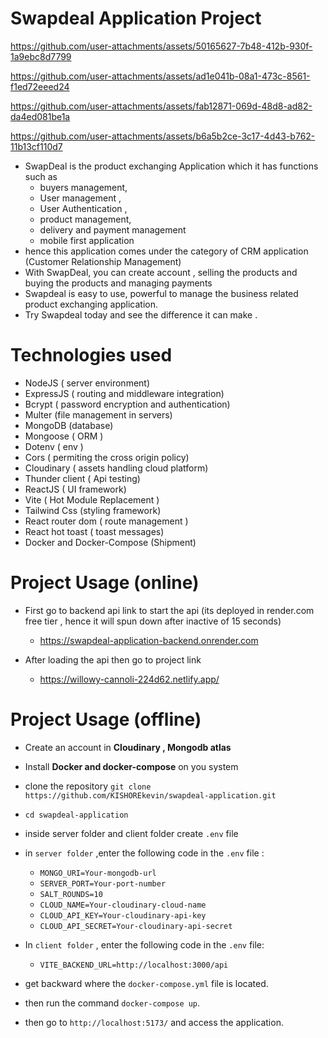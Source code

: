 # Swapdeal Application Project



https://github.com/user-attachments/assets/50165627-7b48-412b-930f-1a9ebc8d7799


https://github.com/user-attachments/assets/ad1e041b-08a1-473c-8561-f1ed72eeed24



https://github.com/user-attachments/assets/fab12871-069d-48d8-ad82-da4ed081be1a



https://github.com/user-attachments/assets/b6a5b2ce-3c17-4d43-b762-11b13cf110d7




* SwapDeal is the product exchanging Application which it has functions such as 
    * buyers management,
    * User management , 
    * User Authentication , 
    * product management,
    * delivery and payment management
    * mobile first application
* hence this application comes under the category of CRM application (Customer Relationship Management)
* With SwapDeal, you can create account , selling the products and buying the products and managing payments
* Swapdeal is easy to use, powerful to manage the business related product exchanging application.
* Try Swapdeal today and see the difference it can make .

# Technologies used
* NodeJS ( server environment)
* ExpressJS ( routing and middleware integration)
* Bcrypt ( password encryption and authentication)
* Multer (file management in servers)
* MongoDB (database)
* Mongoose ( ORM )
* Dotenv ( env )
* Cors ( permiting the cross origin policy)
* Cloudinary ( assets handling cloud platform)
* Thunder client ( Api testing)
* ReactJS ( UI framework)
* Vite ( Hot Module Replacement )
* Tailwind Css (styling framework)
* React router dom ( route management )
* React hot toast ( toast messages)
* Docker and Docker-Compose (Shipment)
  
# Project Usage (online)
* First go to backend api link to start the api (its deployed in render.com free tier , hence it will spun down after inactive of 15 seconds)
  * https://swapdeal-application-backend.onrender.com

* After loading the api then go to project link
    * https://willowy-cannoli-224d62.netlify.app/

# Project Usage (offline)
* Create an account in **Cloudinary , Mongodb atlas**
* Install **Docker and docker-compose** on you system 
* clone the repository `git clone https://github.com/KISHOREkevin/swapdeal-application.git`
* `cd swapdeal-application`
* inside server folder and client folder create `.env` file
* in `server folder` ,enter the following code in the `.env` file :
     * `MONGO_URI=Your-mongodb-url`
     * `SERVER_PORT=Your-port-number`
     * `SALT_ROUNDS=10`
     * `CLOUD_NAME=Your-cloudinary-cloud-name`
     * `CLOUD_API_KEY=Your-cloudinary-api-key`
     * `CLOUD_API_SECRET=Your-cloudinary-api-secret`
       
* In `client folder` , enter the following code in the `.env` file:
     * `VITE_BACKEND_URL=http://localhost:3000/api`
* get backward where the `docker-compose.yml` file is located.
* then run the command `docker-compose up`.
* then go to `http://localhost:5173/` and access the application.

